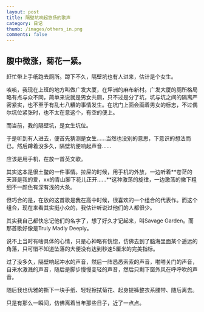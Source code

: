 ```yaml
---
layout: post
title: 隔壁坑响起悠扬的歌声
category: 日记
thumb: /images/others_in.png
comments: false
---
```


## 腹中微涨，菊花一紧。

赶忙带上手纸跑去厕所。蹲下不久，隔壁坑也有人进来，估计是个女生。

咳咳，我现在上班的地方叫做广发大厦，在坪洲的麻布新村。广发大厦的厕所格局略有点与众不同，简单来说就是男女共厕，只不过是分了坑，坑与坑之间的隔离严密紧实，也不至于有乱七八糟的事情发生。在坑门上面会画着男女的标志，不过偶尔坑位紧张时，也不太在意这个，有空的便上。

而当前，我的隔壁坑，是女生坑位。

于是听到有人进去，便首先猜测是女生……当然也没别的意思，下意识的想法而已。然后蹲着没多久，隔壁坑便响起声音……

应该是用手机，在放一首英文歌。

其实这本是很土鳖的一件事情。拉屎的时候，用手机的外放，一边听着**苍茫的天涯是我的爱，xx的青山脚下花儿正开……**这种激荡的旋律，一边激荡的撇下粗细不一颜色有深有浅的大条。

但巧合的是，在放的这首歌是我在高中时候，很喜欢的一个组合的代表作。而这个组合，现在来看其实挺小众的，我估计听说过他们的人都很少。

其实我自己都快忘记他们的名字了，想了好久才记起来，叫Savage Garden。而那首歌好像是Truly Madly Deeply。

说不上当时有啥具体的心情，只是心神略有恍惚，仿佛去到了脑海里面某个遥远的角落，只可惜不知道坠落的大便没有达到秒速5厘米的完美指标。

过了没多久，隔壁响起冲水的声音，然后一阵悉悉索索的声音，啪嗒关门的声音，自来水激溅的声音，随后是脚步慢慢变轻的声音，然后只剩下窗外风在呼呼吹的声音。

随后我也优雅的撕下一块手纸、轻轻擦拭菊花、起身提裤整衣系腰带、随后离去。

只是有那么一瞬间，仿佛离着当年那些日子，近了一点点。
